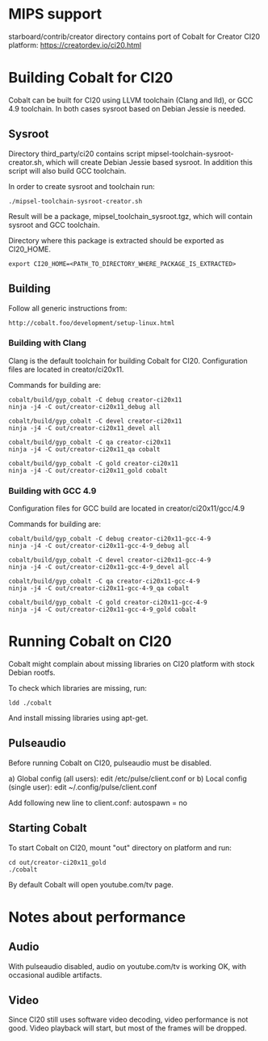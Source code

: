 # MIPS support

starboard/contrib/creator directory contains port of Cobalt for Creator CI20 platform:
https://creatordev.io/ci20.html


# Building Cobalt for CI20

Cobalt can be built for CI20 using LLVM toolchain (Clang and lld),
or GCC 4.9 toolchain. In both cases sysroot based on Debian Jessie is needed.

## Sysroot

Directory third_party/ci20 contains script mipsel-toolchain-sysroot-creator.sh,
which will create Debian Jessie based sysroot. In addition this script will
also build GCC toolchain.

In order to create sysroot and toolchain run:

    ./mipsel-toolchain-sysroot-creator.sh

Result will be a package, mipsel_toolchain_sysroot.tgz, which will contain
sysroot and GCC toolchain.

Directory where this package is extracted should be exported as CI20_HOME.

    export CI20_HOME=<PATH_TO_DIRECTORY_WHERE_PACKAGE_IS_EXTRACTED>

## Building

Follow all generic instructions from:

    http://cobalt.foo/development/setup-linux.html

### Building with Clang

Clang is the default toolchain for building Cobalt for CI20.
Configuration files are located in creator/ci20x11.

Commands for building are:

    cobalt/build/gyp_cobalt -C debug creator-ci20x11
    ninja -j4 -C out/creator-ci20x11_debug all

    cobalt/build/gyp_cobalt -C devel creator-ci20x11
    ninja -j4 -C out/creator-ci20x11_devel all

    cobalt/build/gyp_cobalt -C qa creator-ci20x11
    ninja -j4 -C out/creator-ci20x11_qa cobalt

    cobalt/build/gyp_cobalt -C gold creator-ci20x11
    ninja -j4 -C out/creator-ci20x11_gold cobalt

### Building with GCC 4.9

Configuration files for GCC build are located in creator/ci20x11/gcc/4.9

Commands for building are:

    cobalt/build/gyp_cobalt -C debug creator-ci20x11-gcc-4-9
    ninja -j4 -C out/creator-ci20x11-gcc-4-9_debug all

    cobalt/build/gyp_cobalt -C devel creator-ci20x11-gcc-4-9
    ninja -j4 -C out/creator-ci20x11-gcc-4-9_devel all

    cobalt/build/gyp_cobalt -C qa creator-ci20x11-gcc-4-9
    ninja -j4 -C out/creator-ci20x11-gcc-4-9_qa cobalt

    cobalt/build/gyp_cobalt -C gold creator-ci20x11-gcc-4-9
    ninja -j4 -C out/creator-ci20x11-gcc-4-9_gold cobalt


# Running Cobalt on CI20

Cobalt might complain about missing libraries on CI20 platform with stock
Debian rootfs.

To check which libraries are missing, run:

    ldd ./cobalt

And install missing libraries using apt-get.

## Pulseaudio

Before running Cobalt on CI20, pulseaudio must be disabled.

a) Global config (all users):
edit /etc/pulse/client.conf
or
b) Local config (single user):
edit ~/.config/pulse/client.conf

Add following new line to client.conf:
autospawn = no

## Starting Cobalt

To start Cobalt on CI20, mount "out" directory on platform and run:

    cd out/creator-ci20x11_gold
    ./cobalt

By default Cobalt will open youtube.com/tv page.


# Notes about performance

## Audio

With pulseaudio disabled, audio on youtube.com/tv is working OK,
with occasional audible artifacts.

## Video

Since CI20 still uses software video decoding, video performance is not good.
Video playback will start, but most of the frames will be dropped.
